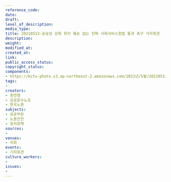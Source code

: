 ```yaml
---
reference_code: 
date: 
draft: 
level_of_description: 
media_type: 
title: 20210513-공공성 강화 취지 훼손 없는 진짜 사회서비스원법 통과 촉구 기자회견
description: 
weight: 
modified_at: 
created_at: 
link: 
public_access_status: 
copyright_status: 
components:
- https://kctu-photo.s3.ap-northeast-2.amazonaws.com/2021년/5월/20210513-공공성+강화+취지+훼손+없는+진짜+사회서비스원법+통과+촉구+기자회견/403190_56891_5654.jpg
tags:
- 
creators:
- 총연맹
- 공공운수노조
- 한국노총
subjects:
- 공공부문
- 노동안전
- 정치정책
sources:
- 
venues:
- 국회
events:
- 기자회견
culture_workers:
- 
issues:
- 
---
```

